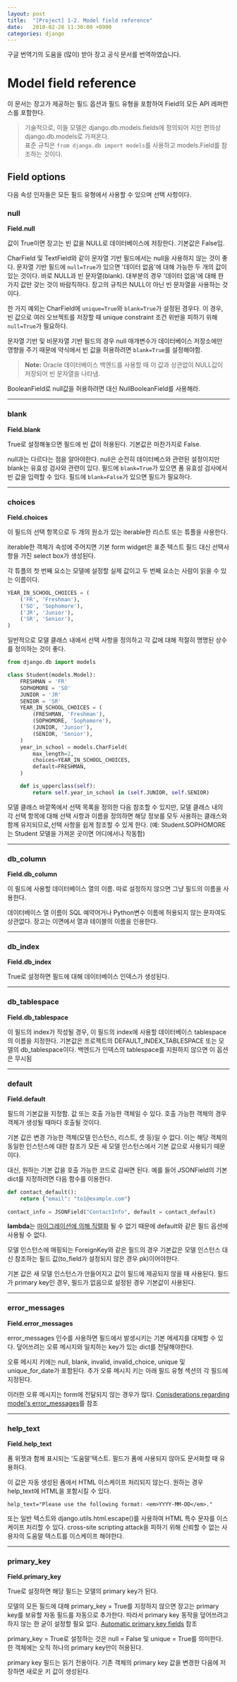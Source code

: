 ```yaml
---
layout: post
title:  "[Project] 1-2. Model field reference"
date:   2018-02-28 11:30:00 +0900
categories: django
---
```


구글 번역기의 도움을 (많이) 받아 장고 공식 문서를 번역하였습니다.

# Model field reference

이 문서는 장고가 제공하는 필드 옵션과 필드 유형을 포함하여 Field의 모든 API 레퍼런스를 포함한다.

> 기술적으로, 이들 모델은 django.db.models.fields에 정의되어 지만 편의상 django.db.models로 가져온다.  
> 표준 규칙은 `from django.db import models`를 사용하고 models.<Foo>Field를 참조하는 것이다. 

## Field options

다음 속성 인자들은 모든 필드 유형에서 사용할 수 있으며 선택 사항이다.

### null

**Field.null**

값이 True이면 장고는 빈 값을 NULL로 데이터베이스에 저장한다. 기본값은 False임.

CharField 및 TextField와 같이 문자열 기반 필드에서는 null을 사용하지 않는 것이 좋다. 문자열 기반 필드에 `null=True`가 있으면 '데이터 없음'에 대해 가능한 두 개의 값이 있는 것이다. 바로 NULL과 빈 문자열(blank). 대부분의 경우 '데이터 없음'에 대해 한 가지 값만 갖는 것이 바람직하다. 장고의 규칙은 NULL이 아닌 빈 문자열을 사용하는 것이다.

한 가지 예외는 CharField에 `unique=True`와 `blank=True`가 설정된 경우다. 이 경우, 빈 값으로 여러 오브젝트를 저장할 때 unique constraint 조건 위반을 피하기 위해 `null=True`가 필요하다.

문자열 기반 및 비문자열 기반 필드의 경우 null 매개변수가 데이터베이스 저장소에만 영향을 주기 때문에 약식에서 빈 값을 허용하려면 `blank=True`를 설정해야함.

> **Note:** Oracle 데이터베이스 백엔드를 사용할 때 이 값과 상관없이 NULL값이 저장되어 빈 문자열을 나타냄.

BooleanField로 null값을 허용하려면 대신 NullBooleanField를 사용해라.

---

### blank

**Field.blank**

True로 설정해놓으면 필드에 빈 값이 허용된다. 기본값은 마찬가지로 False.

null과는 다르다는 점을 알아야한다. null은 순전히 데이터베스와 관련된 설정이지만 blank는 유효성 검사와 관련이 있다. 필드에 `blank=True`가 있으면 폼 유효성 검사에서 빈 값을 입력할 수 있다. 필드에 `blank=False`가 있으면 필드가 필요하다.

---

### choices

**Field.choices**

이 필드의 선택 항목으로 두 개의 원소가 있는 iterable한 리스트 또는 튜플을 사용한다.

iterable한 객체가 속성에 주어지면 기본 form widget은 표준 텍스트 필드 대신 선택사항을 가진 select box가 생성된다.

각 튜플의 첫 번째 요소는 모델에 설정할 실제 값이고 두 번째 요소는 사람이 읽을 수 있는 이름이다. 

```python
YEAR_IN_SCHOOL_CHOICES = (
	('FR', 'Freshman'),
	('SO', 'Sophomore'),
	('JR', 'Junior'),
	('SR', 'Senior'),
)
```
 
일반적으로 모델 클래스 내에서 선택 사항을 정의하고 각 값에 대해 적절히 명명된 상수를 정의하는 것이 좋다. 

```python
from django.db import models

class Student(models.Model):
    FRESHMAN = 'FR'
    SOPHOMORE = 'SO'
    JUNIOR = 'JR'
    SENIOR = 'SR'
    YEAR_IN_SCHOOL_CHOICES = (
        (FRESHMAN, 'Freshman'),
        (SOPHOMORE, 'Sophomore'),
        (JUNIOR, 'Junior'),
        (SENIOR, 'Senior'),
    )
    year_in_school = models.CharField(
        max_length=2,
        choices=YEAR_IN_SCHOOL_CHOICES,
        default=FRESHMAN,
    )

    def is_upperclass(self):
        return self.year_in_school in (self.JUNIOR, self.SENIOR)
```

모델 클래스 바깥쪽에서 선택 목록을 정의한 다음 참조할 수 있지만, 모델 클래스 내의 각 선택 항목에 대해 선택 사항과 이름을 정의하면 해당 정보를 모두 사용하는 클래스와 함께 유지되므로,선택 사항을 쉽게 참조할 수 있게 한다. (예: Student.SOPHOMORE는 Student 모델을 가져온 곳이면 어디에서나 작동함)

---

### db_column

**Field.db_column**

이 필드에 사용할 데이터베이스 열의 이름. 따로 설정하지 않으면 그냥 필드의 이름을 사용한다.

데이터베이스 열 이름이 SQL 예약어거나 Python변수 이름에 허용되지 않는 문자여도 상관없다. 장고는 이면에서 열과 테이블의 이름을 인용한다.

---

### db_index

**Field.db_index**

True로 설정하면 필드에 대해 데이터베이스 인덱스가 생성된다.

---

### db_tablespace

**Field.db_tablespace**

이 필드의 index가 작성될 경우, 이 필드의 index에 사용할 데이터베이스 tablespace의 이름을 지정한다. 기본값은 프로젝트의 DEFAULT\_INDEX\_TABLESPACE 또는 모델의 db_tablespace이다. 백엔드가 인덱스의 tablespace를 지원하지 않으면 이 옵션은 무시됨

---

### default

**Field.default**

필드의 기본값을 지정함. 값 또는 호출 가능한 객체일 수 있다. 호출 가능한 객체의 경우 객체가 생성될 때마다 호출될 것이다.

기본 값은 변경 가능한 객체(모델 인스턴스, 리스트, 셋 등)일 수 없다. 이는 해당 객체의 동일한 인스턴스에 대한 참조가 모든 새 모델 인스턴스에서 기본 값으로 사용되기 때문이다. 

대신, 원하는 기본 값을 호출 가능한 코드로 감싸면 된다. 예를 들어 JSONField의 기본 dict를 지정하려면 다음 함수를 이용한다.

```python
def contact_default():
	return {"email": "to1@example.com"}
	
contact_info = JSONField("ContactInfo", default = contact_default)
```

**lambda**는 [마이그레이션에 의해 직렬화](https://docs.djangoproject.com/en/2.0/topics/migrations/#migration-serializing) 될 수 없기 때문에 default와 같은 필드 옵션에 사용될 수 없다. 

모델 인스턴스에 매핑되는 ForeignKey와 같은 필드의 경우 기본값은 모델 인스턴스 대신 참조하는 필드 값(to_field가 설정되지 않은 경우 pk)이어야한다.

기본 값은 새 모델 인스턴스가 만들어지고 값이 필드에 제공되지 않을 때 사용된다. 필드가 primary key인 경우, 필드가 없음으로 설정된 경우 기본값이 사용된다.

---

### error_messages

**Field.error_messages**

error_messages 인수를 사용하면 필드에서 발생시키는 기본 메세지를 대체할 수 있다. 덮어쓰려는 오류 메시지와 일치하는 key가 있는 dict를 전달해야한다.

오류 메시지 키에는 null, blank, invalid, invalid_choice, unique 및 unique_for_date가 포함된다. 추가 오류 메시지 키는 아래 필드 유형 섹션의 각 필드에 지정된다.

이러한 오류 메시지는 form에 전달되지 않는 경우가 많다. [Conisderations regarding model's error_messages](https://docs.djangoproject.com/en/2.0/topics/forms/modelforms/#considerations-regarding-model-errormessages)를 참조

---

### help_text

**Field.help_text**

폼 위젯과 함께 표시되는 '도움말'텍스트. 필드가 폼에 사용되지 않아도 문서화할 때 유용하다.

이 값은 자동 생성된 폼에서 HTML 이스케이프 처리되지 않는다. 원하는 경우 help_text에 HTML을 포함시킬 수 있다. 

```
help_text="Please use the following format: <em>YYYY-MM-DD</em>."
```

또는 일반 텍스트와 django.utils.html.escape()를 사용하여 HTML 특수 문자를 이스케이프 처리할 수 있다. cross-site scripting attack을 피하기 위해 신뢰할 수 없는 사용자의 도움말 텍스트를 이스케이프 해야한다.

---

### primary_key

**Field.primary_key**

True로 설정하면 해당 필드는 모델의 primary key가 된다.

모델의 모든 필드에 대해 primary_key = True를 지정하지 않으면 장고는 primary key를 보유할 자동 필드를 자동으로 추가한다. 따라서 primary key 동작을 덮어쓰려고 하지 않는 한 굳이 설정할 필요 없다. [Automatic primary key fields](https://docs.djangoproject.com/en/2.0/topics/db/models/#automatic-primary-key-fields) 참조

primary_key = True로 설정하는 것은 null = False 및 unique = True를 의미한다. 한 객체에는 오직 하나의 primary key만이 허용된다.

primary key 필드는 읽기 전용이다. 기존 객체의 primary key 값을 변경한 다음에 저장하면 새로운 키 값이 생성된다.



